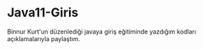 # Java11-Giris
Binnur Kurt'un düzenlediği javaya giriş eğitiminde yazdığım kodları açıklamalarıyla paylaştım.
